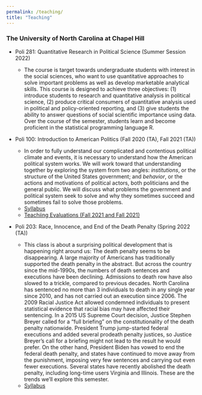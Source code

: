 ```yaml
---
permalink: /teaching/
title: "Teaching"
---
```


### The University of North Carolina at Chapel Hill
- Poli 281: Quantitative Research in Political Science (Summer Session 2022)
    -  The course is target towards undergraduate students with interest in the social sciences, who want to use quantitative approaches to solve important problems as well as develop marketable analytical skills. This course is designed to achieve three objectives: (1) introduce students to research and quantitative analysis in political science, (2) produce critical consumers of quantitative analysis used in political and policy-oriented reporting, and (3) give students the ability to answer questions of social scientific importance using data. Over the course of the semester, students learn and become proficient in the statistical programming language R. 
 
        
- Poli 100: Introduction to American Politics (Fall 2020 (TA), Fall 2021 (TA))
    - In order to fully understand our complicated and contentious political climate and events, it is necessary to understand how the American political system works. We will work toward that understanding together by exploring the system from two angles: *institutions*, or the structure of the United States government; and *behavior*, or the actions and motivations of political actors, both politicians and the general public. We will discuss what problems the government and political system seek to solve and why they sometimes succeed and sometimes fail to solve those problems.
    - [Syllabus](/files/poli100_syllabus_fall2021.pdf)
    - [Teachiing Evaluations (Fall 2021 and Fall 2021)](/files/poli100_taevals.pdf)

- Poli 203: Race, Innocence, and End of the Death Penalty (Spring 2022 (TA))
    - This class is about a surprising political development that is happening right around us: The death penalty seems to be disappearing. A large majority of Americans has traditionally supported the death penalty in the abstract. But across the country since the mid-1990s, the numbers of death sentences and executions have been declining. Admissions to death row have also slowed to a trickle, compared to previous decades. North Carolina has sentenced no more than 3 individuals to death in any single year since 2010, and has not carried out an execution since 2006. The 2009 Racial Justice Act allowed condemned individuals to present statistical evidence that racial bias may have affected their sentencing. In a 2015 US Supreme Court decision, Justice Stephen Breyer called for a “full briefing” on the constitutionality of the death penalty nationwide. President Trump jump-started federal executions and added several prodeath penalty justices, so Justice Breyer’s call for a briefing might not lead to the result he would prefer. On the other hand, President Biden has vowed to end the federal death penalty, and states have continued to move away from the punishment, imposing very few sentences and carrying
out even fewer executions. Several states have recently abolished the death penalty, including long-time users Virginia and Illinois. These are the trends we’ll explore this semester.
    - [Syllabus](/files/poli203_syllabus_sp2022.pdf)
 
